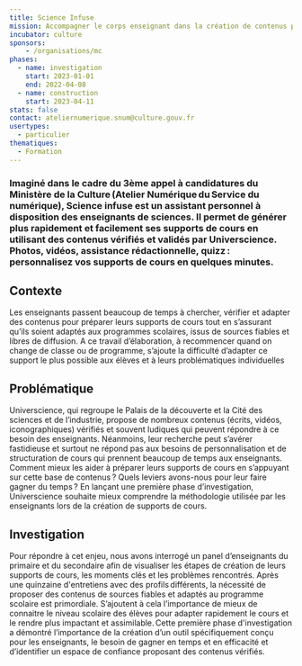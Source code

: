 ```yaml
---
title: Science Infuse
mission: Accompagner le corps enseignant dans la création de contenus pédagogiques scientifiques
incubator: culture
sponsors: 
    - /organisations/mc
phases:
  - name: investigation
    start: 2023-01-01
    end: 2022-04-08
  - name: construction
    start: 2023-04-11
stats: false
contact: ateliernumerique.snum@culture.gouv.fr
usertypes:
  - particulier
thematiques:
  - Formation
---
```

### Imaginé dans le cadre du 3ème appel à candidatures du Ministère de la Culture (Atelier Numérique du Service du numérique), Science infuse est un assistant personnel à disposition des enseignants de sciences. Il permet de générer plus rapidement et facilement ses supports de cours en utilisant des contenus vérifiés et validés par Universcience. Photos, vidéos, assistance rédactionnelle, quizz : personnalisez vos supports de cours en quelques minutes.   
 
## Contexte  
Les enseignants passent beaucoup de temps à chercher, vérifier et adapter des contenus pour préparer leurs supports de cours tout en s’assurant qu’ils soient adaptés aux programmes scolaires, issus de sources fiables et libres de diffusion. A ce travail d’élaboration, à recommencer quand on change de classe ou de programme, s’ajoute la difficulté d’adapter ce support le plus possible aux élèves et à leurs problématiques individuelles 


## Problématique 
Universcience, qui regroupe le Palais de la découverte et la Cité des sciences et de l’industrie, propose de nombreux contenus (écrits, vidéos, iconographiques) vérifiés et souvent ludiques qui peuvent répondre à ce besoin des enseignants. Néanmoins, leur recherche peut s’avérer fastidieuse et surtout ne répond pas aux besoins de personnalisation et de structuration de cours qui prennent beaucoup de temps aux enseignants. Comment mieux les aider à préparer leurs supports de cours en s’appuyant sur cette base de contenus ? Quels leviers avons-nous pour leur faire gagner du temps ? En lançant une première phase d’investigation, Universcience souhaite mieux comprendre la méthodologie utilisée par les enseignants lors de la création de supports de cours. 


## Investigation  
Pour répondre à cet enjeu, nous avons interrogé un panel d’enseignants du primaire et du secondaire afin de visualiser les étapes de création de leurs supports de cours, les moments clés et les problèmes rencontrés. Après une quinzaine d'entretiens avec des profils différents, la nécessité de proposer des contenus de sources fiables et adaptés au programme scolaire est primordiale. S’ajoutent à cela l’importance de mieux de connaitre le niveau scolaire des élèves pour adapter rapidement le cours et le rendre plus impactant et assimilable. Cette première phase d'investigation a démontré l’importance de la création d’un outil spécifiquement conçu pour les enseignants, le besoin de gagner en temps et en efficacité et d’identifier un espace de confiance proposant des contenus vérifiés.